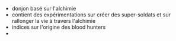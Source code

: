 - donjon basé sur l'alchimie
- contient des expérimentations sur créer des super-soldats et sur rallonger la vie à travers l'alchimie
- indices sur l'origine des blood hunters
- 

